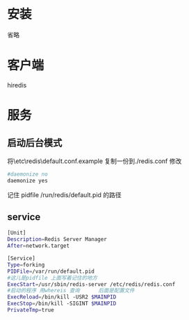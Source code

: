 # 安装

省略

# 客户端

hiredis

# 服务
## 启动后台模式
将\etc\redis\default.conf.example
复制一份到./redis.conf
修改
```sh
#daemonize no
daemonize yes
```
记住 pidfile /run/redis/default.pid 的路径
## service
```sh
[Unit]
Description=Redis Server Manager
After=network.target

[Service]
Type=forking
PIDFile=/var/run/default.pid
#这儿是pidfile 上面写着记住的地方
ExecStart=/usr/sbin/redis-server /etc/redis/redis.conf
#启动的程序 用whereis 查询      后面是配置文件
ExecReload=/bin/kill -USR2 $MAINPID
ExecStop=/bin/kill -SIGINT $MAINPID
PrivateTmp=true
```